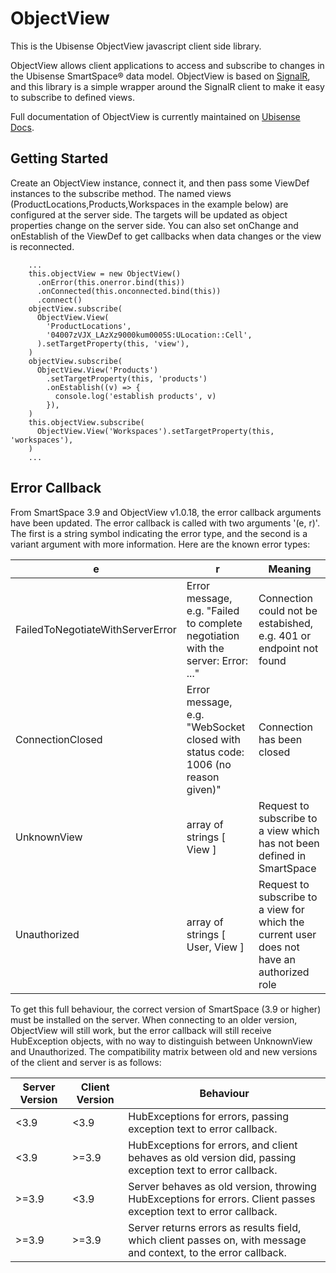 # ObjectView

This is the Ubisense ObjectView javascript client side library.

ObjectView allows client applications to access and subscribe to changes in the Ubisense SmartSpace® data model. ObjectView is based on [SignalR](https://github.com/SignalR/SignalR), and this library is a simple wrapper around the SignalR client to make it easy to subscribe to defined views.

Full documentation of ObjectView is currently maintained on [Ubisense Docs](https://docs.ubisense.com).

## Getting Started
Create an ObjectView instance, connect it, and then pass some ViewDef instances to the subscribe method.  The named views (ProductLocations,Products,Workspaces in the example below) are configured at the server side.  The targets will be updated as object properties change on the server side.  You can also set onChange and onEstablish of the ViewDef to get callbacks when data changes or the view is reconnected.

```
    ...
    this.objectView = new ObjectView()
      .onError(this.onerror.bind(this))
      .onConnected(this.onconnected.bind(this))
      .connect()
    objectView.subscribe(
      ObjectView.View(
        'ProductLocations',
        '04007zVJX_LAzXz9000kum0005S:ULocation::Cell',
      ).setTargetProperty(this, 'view'),
    )
    objectView.subscribe(
      ObjectView.View('Products')
        .setTargetProperty(this, 'products')
        .onEstablish((v) => {
          console.log('establish products', v)
        }),
    )
    this.objectView.subscribe(
      ObjectView.View('Workspaces').setTargetProperty(this, 'workspaces'),
    )
    ...
```

## Error Callback
From SmartSpace 3.9 and ObjectView v1.0.18, the error callback arguments have been updated.  The error callback is called with two arguments '(e, r)'.  The first is a string symbol indicating the error type, and the second is a variant argument with more information.  Here are the known error types:

| e           |	r       | Meaning |
| --------------| ----------- | ------------- |
| FailedToNegotiateWithServerError	| Error message, e.g. "Failed to complete negotiation with the server: Error: ..." | Connection could not be estabished, e.g. 401 or endpoint not found |
| ConnectionClosed |	Error message, e.g. "WebSocket closed with status code: 1006 (no reason given)" | Connection has been closed |
| UnknownView |	array of strings [ View ]  | Request to subscribe to a view which has not been defined in SmartSpace |
| Unauthorized	| array of strings [ User, View ] | Request to subscribe to a view for which the current user does not have an authorized role |

To get this full behaviour, the correct version of SmartSpace (3.9 or higher) must be installed on the server.  When connecting to an older version, ObjectView will still work, but the error callback will still receive HubException objects, with no way to distinguish between UnknownView and Unauthorized.  The compatibility matrix between old and new versions of the client and server is as follows:

| Server Version | Client Version | Behaviour |
| --- | --- | --- |
| <3.9 | <3.9 |HubExceptions for errors, passing exception text to error callback. |
| <3.9 | >=3.9 | HubExceptions for errors, and client behaves as old version did, passing exception text to error callback. |
| >=3.9 | <3.9 | Server behaves as old version, throwing HubExceptions for errors.  Client passes exception text to error callback. |
| >=3.9 | >=3.9 | Server returns errors as results field, which client passes on, with message and context, to the error callback. |
